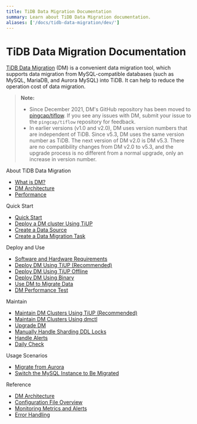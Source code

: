 ```yaml
---
title: TiDB Data Migration Documentation
summary: Learn about TiDB Data Migration documentation.
aliases: ['/docs/tidb-data-migration/dev/']
---
```


# TiDB Data Migration Documentation

[TiDB Data Migration](https://github.com/pingcap/tiflow/tree/master/dm) (DM) is a convenient data migration tool, which supports data migration from MySQL-compatible databases (such as MySQL, MariaDB, and Aurora MySQL) into TiDB. It can help to reduce the operation cost of data migration.

> **Note:**
>
> - Since December 2021, DM's GitHub repository has been moved to [pingcap/tiflow](https://github.com/pingcap/tiflow/tree/master/dm). If you see any issues with DM, submit your issue to the `pingcap/tiflow` repository for feedback.
> - In earlier versions (v1.0 and v2.0), DM uses version numbers that are independent of TiDB. Since v5.3, DM uses the same version number as TiDB. The next version of DM v2.0 is DM v5.3. There are no compatibility changes from DM v2.0 to v5.3, and the upgrade process is no different from a normal upgrade, only an increase in version number.

<NavColumns>
<NavColumn>
<ColumnTitle>About TiDB Data Migration</ColumnTitle>

- [What is DM?](dm-overview.md)
- [DM Architecture](dm-arch.md)
- [Performance](benchmark-v2.0-ga.md)

</NavColumn>

<NavColumn>
<ColumnTitle>Quick Start</ColumnTitle>

- [Quick Start](quick-start-with-dm.md)
- [Deploy a DM cluster Using TiUP](deploy-a-dm-cluster-using-tiup.md)
- [Create a Data Source](quick-start-create-source.md)
- [Create a Data Migration Task](quick-create-migration-task.md)

</NavColumn>

<NavColumn>
<ColumnTitle>Deploy and Use</ColumnTitle>

- [Software and Hardware Requirements](dm-hardware-and-software-requirements.md)
- [Deploy DM Using TiUP (Recommended)](deploy-a-dm-cluster-using-tiup.md)
- [Deploy DM Using TiUP Offline](deploy-a-dm-cluster-using-tiup-offline.md)
- [Deploy DM Using Binary](deploy-a-dm-cluster-using-binary.md)
- [Use DM to Migrate Data](migrate-data-using-dm.md)
- [DM Performance Test](dm-performance-test.md)

</NavColumn>

<NavColumn>
<ColumnTitle>Maintain</ColumnTitle>

- [Maintain DM Clusters Using TiUP (Recommended)](maintain-dm-using-tiup.md)
- [Maintain DM Clusters Using dmctl](dmctl-introduction.md)
- [Upgrade DM](manually-upgrade-dm-1.0-to-2.0.md)
- [Manually Handle Sharding DDL Locks](manually-handling-sharding-ddl-locks.md)
- [Handle Alerts](dm-handle-alerts.md)
- [Daily Check](dm-daily-check.md)

</NavColumn>

<NavColumn>
<ColumnTitle>Usage Scenarios</ColumnTitle>

- [Migrate from Aurora](migrate-from-mysql-aurora.md)
- [Switch the MySQL Instance to Be Migrated](usage-scenario-master-slave-switch.md)

</NavColumn>

<NavColumn>
<ColumnTitle>Reference</ColumnTitle>

- [DM Architecture](dm-arch.md)
- [Configuration File Overview](dm-config-overview.md)
- [Monitoring Metrics and Alerts](monitor-a-dm-cluster.md)
- [Error Handling](dm-error-handling.md)

</NavColumn>

</NavColumns>
